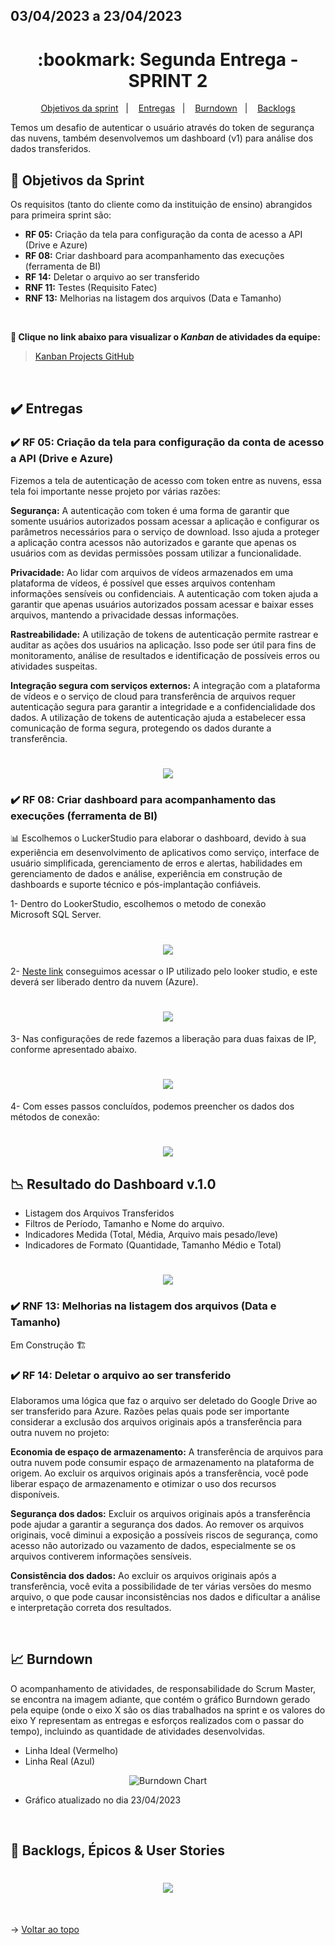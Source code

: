 ## 03/04/2023 a 23/04/2023

<span id="topo">

<h1 align="center">:bookmark: Segunda Entrega - SPRINT 2</h1>

<p align="center">
    <a href="#objetivos">Objetivos da sprint</a> &nbsp |&nbsp &nbsp
    <a href="#entregas">Entregas</a> &nbsp |&nbsp &nbsp
    <a href="#burndown">Burndown</a> &nbsp |&nbsp &nbsp
    <a href="#backlogs">Backlogs</a>
</p>

Temos um desafio de autenticar o usuário através do token de segurança das nuvens, também desenvolvemos um dashboard (v1) para análise dos dados transferidos.
    
<span id="objetivos">
    
## :dart: Objetivos da Sprint
Os requisitos (tanto do cliente como da instituição de ensino) abrangidos para primeira sprint são:
- **RF 05:** Criação da tela para configuração da conta de acesso a API (Drive e Azure)
- **RF 08:** Criar dashboard para acompanhamento das execuções (ferramenta de BI)
- **RF 14:** Deletar o arquivo ao ser transferido
- **RNF 11:** Testes (Requisito Fatec)
- **RNF 13:** Melhorias na listagem dos arquivos (Data e Tamanho)
    
<br>
 
**:link: Clique no link abaixo para visualizar o *Kanban* de atividades da equipe:** 
> [Kanban Projects GitHub](https://github.com/orgs/TechNinjass/projects/2)
  
<br>
    
<span id="entregas">
  
## :heavy_check_mark: Entregas
 
### :heavy_check_mark: RF 05: Criação da tela para configuração da conta de acesso a API (Drive e Azure)

Fizemos a tela de autenticação de acesso com token entre as nuvens, essa tela foi importante nesse projeto por várias razões:

**Segurança:** A autenticação com token é uma forma de garantir que somente usuários autorizados possam acessar a aplicação e configurar os parâmetros necessários para o serviço de download. Isso ajuda a proteger a aplicação contra acessos não autorizados e garante que apenas os usuários com as devidas permissões possam utilizar a funcionalidade.

**Privacidade:** Ao lidar com arquivos de vídeos armazenados em uma plataforma de vídeos, é possível que esses arquivos contenham informações sensíveis ou confidenciais. A autenticação com token ajuda a garantir que apenas usuários autorizados possam acessar e baixar esses arquivos, mantendo a privacidade dessas informações.

**Rastreabilidade:** A utilização de tokens de autenticação permite rastrear e auditar as ações dos usuários na aplicação. Isso pode ser útil para fins de monitoramento, análise de resultados e identificação de possíveis erros ou atividades suspeitas.

**Integração segura com serviços externos:** A integração com a plataforma de vídeos e o serviço de cloud para transferência de arquivos requer autenticação segura para garantir a integridade e a confidencialidade dos dados. A utilização de tokens de autenticação ajuda a estabelecer essa comunicação de forma segura, protegendo os dados durante a transferência.
    
<h1 align="center"> <img src = "https://github.com/TechNinjass/midall-parent/blob/main/docs/Images/tela%20do%20token%20de%20acesso.png" /></h1>
    
### :heavy_check_mark: RF 08: Criar dashboard para acompanhamento das execuções (ferramenta de BI)
    
📊 Escolhemos o LuckerStudio para elaborar o dashboard, devido à sua experiência em desenvolvimento de aplicativos como serviço, interface de usuário simplificada, gerenciamento de erros e alertas, habilidades em gerenciamento de dados e análise, experiência em construção de dashboards e suporte técnico e pós-implantação confiáveis.
    
1- Dentro do LookerStudio, escolhemos o metodo de conexão Microsoft SQL Server.
    
<h1 align="center"> <img src = "https://github.com/TechNinjass/midall-parent/blob/main/docs/Images/1dash.jpg" /></h1>
    
2- [Neste link](https://support.google.com/looker-studio/answer/11283389#zippy=%2Cneste-artigo%2Cmostrar-a-lista-de-endere%C3%A7os-ip) conseguimos acessar o IP utilizado pelo looker studio, e este deverá ser liberado dentro da nuvem (Azure).
    
<h1 align="center"> <img src = "https://github.com/TechNinjass/midall-parent/blob/main/docs/Images/2dash.jpg" /></h1>
    
3- Nas configurações de rede fazemos a liberação para duas faixas de IP, conforme apresentado abaixo.
    
<h1 align="center"> <img src = "https://github.com/TechNinjass/midall-parent/blob/main/docs/Images/3dash.jpg" /></h1>
    
4- Com esses passos concluídos, podemos preencher os dados dos métodos de conexão:
    
<h1 align="center"> <img src = "https://github.com/TechNinjass/midall-parent/blob/main/docs/Images/4dash.jpg" /></h1>
    
##  📉 Resultado do Dashboard v.1.0
    
- Listagem dos Arquivos Transferidos
- Filtros de Período, Tamanho e Nome do arquivo.
- Indicadores Medida (Total, Média, Arquivo mais pesado/leve)
- Indicadores de Formato (Quantidade, Tamanho Médio e Total)
    
<h1 align="center"> <img src = "https://github.com/TechNinjass/midall-parent/blob/main/docs/Images/dashboardcompleto.jpg" /></h1>

### :heavy_check_mark: RNF 13: Melhorias na listagem dos arquivos (Data e Tamanho)
    
Em Construção 🏗    
    
### :heavy_check_mark: RF 14: Deletar o arquivo ao ser transferido
    
Elaboramos uma lógica que faz o arquivo ser deletado do Google Drive ao ser transferido para Azure. Razões pelas quais pode ser importante considerar a exclusão dos arquivos originais após a transferência para outra nuvem no projeto:    
    
**Economia de espaço de armazenamento:** A transferência de arquivos para outra nuvem pode consumir espaço de armazenamento na plataforma de origem. Ao excluir os arquivos originais após a transferência, você pode liberar espaço de armazenamento e otimizar o uso dos recursos disponíveis.

**Segurança dos dados:** Excluir os arquivos originais após a transferência pode ajudar a garantir a segurança dos dados. Ao remover os arquivos originais, você diminui a exposição a possíveis riscos de segurança, como acesso não autorizado ou vazamento de dados, especialmente se os arquivos contiverem informações sensíveis.

**Consistência dos dados:** Ao excluir os arquivos originais após a transferência, você evita a possibilidade de ter várias versões do mesmo arquivo, o que pode causar inconsistências nos dados e dificultar a análise e interpretação correta dos resultados.  
    
<br>
    
<span id="burndown">
    
## :chart_with_upwards_trend: Burndown

O acompanhamento de atividades, de responsabilidade do Scrum Master, se encontra na imagem adiante, que contém o gráfico Burndown gerado pela equipe (onde o eixo X são os dias trabalhados na sprint e os valores do eixo Y representam as entregas e esforços realizados com o passar do tempo), incluindo as quantidade de atividades desenvolvidas.
    
- Linha Ideal (Vermelho)
- Linha Real (Azul)
    
<div align="center">
    
![Burndown Chart](https://github.com/TechNinjass/midall-parent/blob/main/docs/Images/burndown-sprint2-2304.png)
</div>

- Gráfico atualizado no dia 23/04/2023
  
<br>
  
<span id="backlogs">

## :dart: Backlogs, Épicos & User Stories

<h1 align="center"> <img src = "https://github.com/TechNinjass/midall-parent/blob/main/docs/Images/Backlogs-3.png" /></h1>

<br>
  
→ [Voltar ao topo](#topo)
